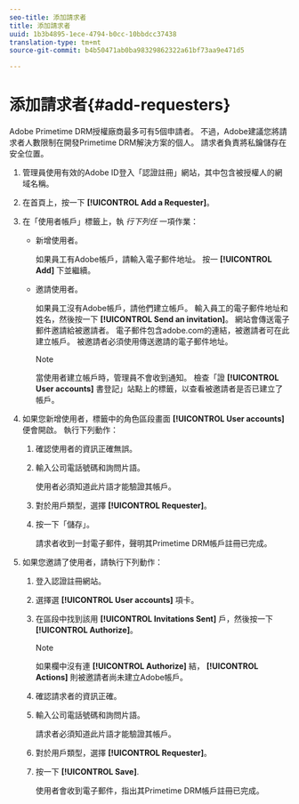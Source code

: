 ```yaml
---
seo-title: 添加請求者
title: 添加請求者
uuid: 1b3b4895-1ece-4794-b0cc-10bbdcc37438
translation-type: tm+mt
source-git-commit: b4b50471ab0ba98329862322a61bf73aa9e471d5

---
```



# 添加請求者{#add-requesters}

Adobe Primetime DRM授權廠商最多可有5個申請者。 不過，Adobe建議您將請求者人數限制在開發Primetime DRM解決方案的個人。 請求者負責將私鑰儲存在安全位置。

1. 管理員使用有效的Adobe ID登入「認證註冊」網站，其中包含被授權人的網域名稱。
1. 在首頁上，按一下 **[!UICONTROL Add a Requester]**。
1. 在「使用者帳戶」標籤上，執 *行下列任* 一項作業：

   * 新增使用者。

      如果員工有Adobe帳戶，請輸入電子郵件地址。 按一 **[!UICONTROL Add]** 下並繼續。
   * 邀請使用者。

      如果員工沒有Adobe帳戶，請他們建立帳戶。 輸入員工的電子郵件地址和姓名，然後按一下 **[!UICONTROL Send an invitation]**。 網站會傳送電子郵件邀請給被邀請者。 電子郵件包含adobe.com的連結，被邀請者可在此建立帳戶。 被邀請者必須使用傳送邀請的電子郵件地址。

      >[!NOTE]
      >
      >當使用者建立帳戶時，管理員不會收到通知。 檢查「證 **[!UICONTROL User accounts]** 書登記」站點上的標籤，以查看被邀請者是否已建立了帳戶。

1. 如果您新增使用者，標籤中的角色區段畫面 **[!UICONTROL User accounts]** 便會開啟。 執行下列動作：

   1. 確認使用者的資訊正確無誤。
   1. 輸入公司電話號碼和詢問片語。

      使用者必須知道此片語才能驗證其帳戶。
   1. 對於用戶類型，選擇 **[!UICONTROL Requester]**。
   1. 按一下「儲存」。

      請求者收到一封電子郵件，聲明其Primetime DRM帳戶註冊已完成。

1. 如果您邀請了使用者，請執行下列動作：

   1. 登入認證註冊網站。
   1. 選擇選 **[!UICONTROL User accounts]** 項卡。
   1. 在區段中找到該用 **[!UICONTROL Invitations Sent]** 戶，然後按一下 **[!UICONTROL Authorize]**。

      >[!NOTE]
      >
      >如果欄中沒有連 **[!UICONTROL Authorize]** 結， **[!UICONTROL Actions]** 則被邀請者尚未建立Adobe帳戶。

   1. 確認請求者的資訊正確。
   1. 輸入公司電話號碼和詢問片語。

      請求者必須知道此片語才能驗證其帳戶。
   1. 對於用戶類型，選擇 **[!UICONTROL Requester]**。
   1. 按一下 **[!UICONTROL Save]**.

      使用者會收到電子郵件，指出其Primetime DRM帳戶註冊已完成。

